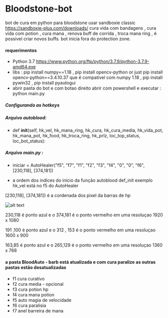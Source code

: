 # Bloodstone-bot
bot de cura em python para bloodstone
usar sandboxie classic https://sandboxie-plus.com/downloads/
cura vida com bandagens , cura vida com potion , cura mana , renova buff de corrida , troca mana ring , é possivel criar novos buffs.
bot inicia fora do protection zone.

#### requerimentos
- Python 3.7   https://www.python.org/ftp/python/3.7.9/python-3.7.9-amd64.exe
- libs : pip install numpy==1.18 , pip install opencv-python  or just pip install opencv-python==3.4.10.37  que é compativel com numpy 1.18  , pip install pywin32 , pip install pyautogui
- abrir pasta do bot e com botao direito abrir com powershell e executar :  python  main.py

##### Configurando as hotkeys
##### Arquivo autoblood:
-   def __init__(self, hk_vel, hk_mana_ring, hk_cura, hk_cura_media, hk_vida_pot, hk_mana_pot, hk_food, hk_troca_ring, hk_prlz, loc_top_status, loc_bot_status):
##### Arquivo main.py :
- iniciar = AutoHealer("f5", "f7", "f1", "f2", "f3", "f4", "0", "0", "f6", [230,118], [374,181])

- a ordem dos indices do inicio da função autoblood def_init exemplo hk_vel está no f5 do AutoHealer

[230,118], [374,181])  é a cordenada dos pixel da barras de hp 

![alt text](https://fbsdevuploads.s3.amazonaws.com/botpixelcfg.png)

230,118 é ponto azul e o  374,181 é o ponto vermelho  em uma resoluçao  1920 x 1080

191 ,100 é ponto azul e o  312 , 153 é o ponto vermelho em uma resoluçao  1600 x 900

163,85  é ponto azul e o  265,129  é o ponto vermelho em uma resoluçao  1360 x 768

#### a pasta BloodAuto - barb está atualizada e com cura paralize as outras pastas estão desatualizadas
- f1 cura curativo
- f2 cura media - opcional
- f3 cura potion hp
- f4 cura mana potion
- f5 auto magia de velocidade
- f6 cura paralisia
- f7 anel barreira de mana

